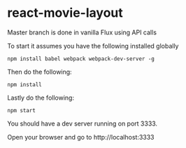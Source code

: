 # react-movie-layout
Master branch is done in vanilla Flux using API calls

To start it assumes you have the following installed globally
```
npm install babel webpack webpack-dev-server -g
```
Then do the following:
```
npm install
```
Lastly do the following:
```
npm start
```
You should have a dev server running on port 3333.

Open your browser and go to http://localhost:3333
